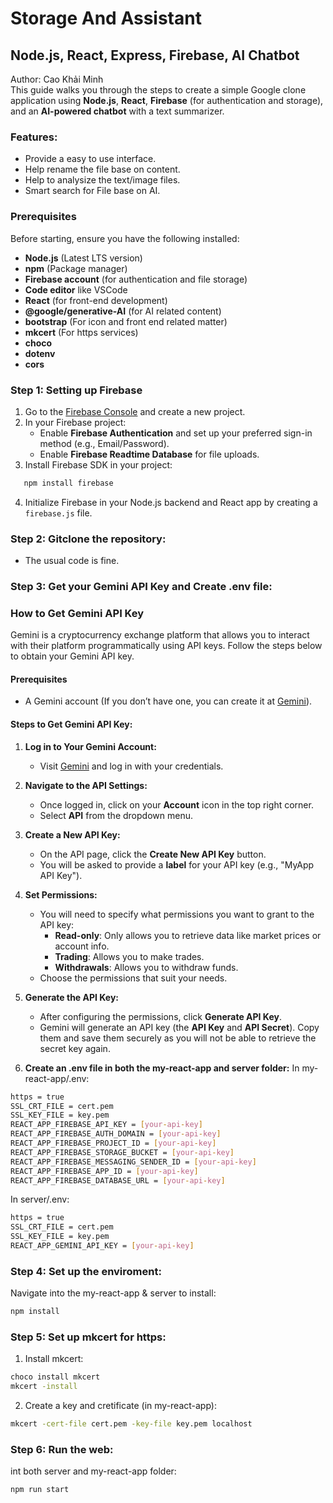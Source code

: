 # Storage And Assistant
## Node.js, React, Express, Firebase, AI Chatbot

Author: Cao Khải Minh </br>
This guide walks you through the steps to create a simple Google clone application using **Node.js**, **React**, **Firebase** (for authentication and storage), and an **AI-powered chatbot** with a text summarizer. 

### Features:
- Provide a easy to use interface.
- Help rename the file base on content.
- Help to analysize the text/image files.
- Smart search for File base on AI.

### Prerequisites

Before starting, ensure you have the following installed:
- **Node.js** (Latest LTS version)
- **npm** (Package manager)
- **Firebase account** (for authentication and file storage)
- **Code editor** like VSCode
- **React** (for front-end development)
- **@google/generative-AI** (for AI related content)
- **bootstrap** (For icon and front end related matter)
- **mkcert** (For https services)
- **choco**
- **dotenv**
- **cors**

### Step 1: Setting up Firebase

1. Go to the [Firebase Console](https://console.firebase.google.com/) and create a new project.
2. In your Firebase project:
   - Enable **Firebase Authentication** and set up your preferred sign-in method (e.g., Email/Password).
   - Enable **Firebase Readtime Database** for file uploads.
3. Install Firebase SDK in your project:
```bash
   npm install firebase
```
4. Initialize Firebase in your Node.js backend and React app by creating a `firebase.js` file.


### Step 2: Gitclone the repository:
- The usual code is fine.

### Step 3: Get your Gemini API Key and Create .env file:
### How to Get Gemini API Key

Gemini is a cryptocurrency exchange platform that allows you to interact with their platform programmatically using API keys. Follow the steps below to obtain your Gemini API key.

#### Prerequisites
- A Gemini account (If you don’t have one, you can create it at [Gemini](https://www.gemini.com/)).

#### Steps to Get Gemini API Key:

1. **Log in to Your Gemini Account:**
   - Visit [Gemini](https://www.gemini.com/) and log in with your credentials.

2. **Navigate to the API Settings:**
   - Once logged in, click on your **Account** icon in the top right corner.
   - Select **API** from the dropdown menu.

3. **Create a New API Key:**
   - On the API page, click the **Create New API Key** button.
   - You will be asked to provide a **label** for your API key (e.g., "MyApp API Key").

4. **Set Permissions:**
   - You will need to specify what permissions you want to grant to the API key:
     - **Read-only**: Only allows you to retrieve data like market prices or account info.
     - **Trading**: Allows you to make trades.
     - **Withdrawals**: Allows you to withdraw funds.
   - Choose the permissions that suit your needs.

5. **Generate the API Key:**
   - After configuring the permissions, click **Generate API Key**.
   - Gemini will generate an API key (the **API Key** and **API Secret**). Copy them and save them securely as you will not be able to retrieve the secret key again.

6. **Create an .env file in both the my-react-app and server folder:**
In my-react-app/.env:
```bash
https = true
SSL_CRT_FILE = cert.pem
SSL_KEY_FILE = key.pem
REACT_APP_FIREBASE_API_KEY = [your-api-key]
REACT_APP_FIREBASE_AUTH_DOMAIN = [your-api-key]
REACT_APP_FIREBASE_PROJECT_ID = [your-api-key]
REACT_APP_FIREBASE_STORAGE_BUCKET = [your-api-key]
REACT_APP_FIREBASE_MESSAGING_SENDER_ID = [your-api-key]
REACT_APP_FIREBASE_APP_ID = [your-api-key]
REACT_APP_FIREBASE_DATABASE_URL = [your-api-key]
```
In server/.env:
```bash
https = true
SSL_CRT_FILE = cert.pem
SSL_KEY_FILE = key.pem
REACT_APP_GEMINI_API_KEY = [your-api-key]
```
### Step 4: Set up the enviroment:
Navigate into the my-react-app & server to install:
```bash
npm install
```
### Step 5: Set up mkcert for https:
1. Install mkcert:
```bash
choco install mkcert
mkcert -install
```
2.  Create a key and cretificate (in my-react-app):
```bash
mkcert -cert-file cert.pem -key-file key.pem localhost
```
### Step 6: Run the web:
int both server and my-react-app folder:
```bash
npm run start
```


